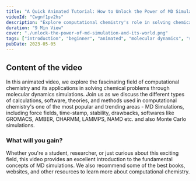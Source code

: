 ```yaml
---
title: "A Quick Animated Tutorial: How to Unlock the Power of MD Simulation & Its World"
videoId: "Cwgnf1pv2hs"
description: "Explore computational chemistry's role in solving chemical problems through molecular dynamics simulations with various concepts, like force fields, time steps etc."
duration: "9 Min View"
cover: "./unlock-the-power-of-md-simulation-and-its-world.png"
tags: ["introduction", "beginner", "animated", "molecular dynamics", "simulation"]
pubDate: 2023-05-05
---
```

## Content of the video
In this animated video, we explore the fascinating field of computational chemistry and its applications in solving chemical problems through molecular dynamics simulations. Join us as we discuss the different types of calculations, software, theories, and methods used in computational chemistry's one of the most popular and trending areas - MD Simulations, including force fields, time-stamp, stability, drawbacks, softwares like GROMACS, AMBER, CHARMM, LAMMPS, NAMD etc. and also Monte Carlo simulations.

### What will you gain?
Whether you're a student, researcher, or just curious about this exciting field, this video provides an excellent introduction to the fundamental concepts of MD simulations. We also recommend some of the best books, websites, and other resources to learn more about computational chemistry.